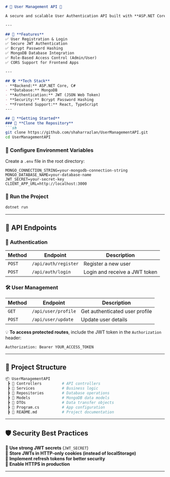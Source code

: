 ```md
# 🚀 User Management API 🔐

A secure and scalable User Authentication API built with **ASP.NET Core, MongoDB, and JWT Authentication.**

---

## 🌟 **Features**
✅ User Registration & Login  
✅ Secure JWT Authentication  
✅ Bcrypt Password Hashing  
✅ MongoDB Database Integration  
✅ Role-Based Access Control (Admin/User)  
✅ CORS Support for Frontend Apps  

---

## 🛠 **Tech Stack**
- **Backend:** ASP.NET Core, C#
- **Database:** MongoDB
- **Authentication:** JWT (JSON Web Token)
- **Security:** Bcrypt Password Hashing
- **Frontend Support:** React, TypeScript
---

## 🚀 **Getting Started**
### 🔹 **Clone the Repository**
```sh
git clone https://github.com/shaharrazlan/UserManagementAPI.git
cd UserManagementAPI
```

### 🔹 **Configure Environment Variables**
Create a `.env` file in the root directory:
```env
MONGO_CONNECTION_STRING=your-mongodb-connection-string
MONGO_DATABASE_NAME=your-database-name
JWT_SECRET=your-secret-key
CLIENT_APP_URL=http://localhost:3000
```

### 🔹 **Run the Project**
```sh
dotnet run
```

---

## 📌 **API Endpoints**
### 🔐 **Authentication**
| Method | Endpoint | Description |
|--------|----------|-------------|
| `POST` | `/api/auth/register` | Register a new user |
| `POST` | `/api/auth/login` | Login and receive a JWT token |

### 🛠 **User Management**
| Method | Endpoint | Description |
|--------|----------|-------------|
| `GET`  | `/api/user/profile` | Get authenticated user profile |
| `POST` | `/api/user/update` | Update user details |

💡 **To access protected routes**, include the JWT token in the `Authorization` header:
```http
Authorization: Bearer YOUR_ACCESS_TOKEN
```

---

## 🎨 **Project Structure**
```sh
📦 UserManagementAPI
 ┣ 📂 Controllers         # API controllers
 ┣ 📂 Services            # Business logic
 ┣ 📂 Repositories        # Database operations
 ┣ 📂 Models              # MongoDB data models
 ┣ 📂 DTOs                # Data transfer objects
 ┣ 📜 Program.cs          # App configuration
 ┣ 📜 README.md           # Project documentation
```

---

## 🛡 **Security Best Practices**
🔹 **Use strong JWT secrets** (`JWT_SECRET`)  
🔹 **Store JWTs in HTTP-only cookies (instead of localStorage)**  
🔹 **Implement refresh tokens for better security**  
🔹 **Enable HTTPS in production**  

---
